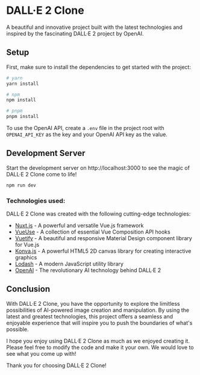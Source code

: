# DALL·E 2 Clone

A beautiful and innovative project built with the latest technologies and inspired by the fascinating DALL·E 2 project by OpenAI.

## Setup

First, make sure to install the dependencies to get started with the project:

```bash
# yarn
yarn install

# npm
npm install

# pnpm
pnpm install
```

To use the OpenAI API, create a `.env` file in the project root with `OPENAI_API_KEY` as the key and your OpenAI API key as the value.

## Development Server

Start the development server on http://localhost:3000 to see the magic of DALL·E 2 Clone come to life!

```bash
npm run dev
```

### Technologies used:

DALL·E 2 Clone was created with the following cutting-edge technologies:

- [Nuxt.js](https://nuxtjs.org/) - A powerful and versatile Vue.js framework
- [VueUse](https://vueuse.org/) - A collection of essential Vue Composition API hooks
- [Vuetify](https://vuetifyjs.com/) - A beautiful and responsive Material Design component library for Vue.js
- [Konva.js](https://konvajs.org/) - A powerful HTML5 2D canvas library for creating interactive graphics
- [Lodash](https://lodash.com/) - A modern JavaScript utility library
- [OpenAI](https://openai.com/) - The revolutionary AI technology behind DALL·E 2

## Conclusion

With DALL·E 2 Clone, you have the opportunity to explore the limitless possibilities of AI-powered image creation and manipulation. By using the latest and greatest technologies, this project offers a seamless and enjoyable experience that will inspire you to push the boundaries of what's possible.

I hope you enjoy using DALL·E 2 Clone as much as we enjoyed creating it. Please feel free to modify the code and make it your own. We would love to see what you come up with!

Thank you for choosing DALL·E 2 Clone!
